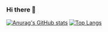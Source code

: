 ### Hi there 👋
[![Anurag's GitHub stats](https://github-readme-stats.vercel.app/api?username=jvalereo&show_icons)](https://github.com/anuraghazra/github-readme-stats)
[![Top Langs](https://github-readme-stats.vercel.app/api/top-langs/?username=jvalereo)](https://github.com/anuraghazra/github-readme-stats)

<!--
**jvalereo/jvalereo** is a ✨ _special_ ✨ repository because its `README.md` (this file) appears on your GitHub profile.

Here are some ideas to get you started:

- 🔭 I’m currently working on ...
- 🌱 I’m currently learning ...
- 👯 I’m looking to collaborate on ...
- 🤔 I’m looking for help with ...
- 💬 Ask me about ...
- 📫 How to reach me: ...
- 😄 Pronouns: ...
- ⚡ Fun fact: ...
-->


